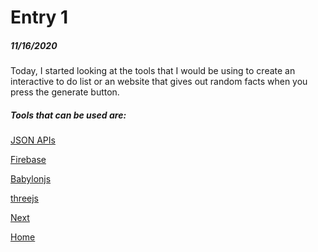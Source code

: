 # Entry 1
##### 11/16/2020

Today, I started looking at the tools that I would be using to create an interactive to do list or an website that 
gives out random facts when you press the generate button. <br>
 
##### Tools that can be used are: 
[JSON APIs](https://github.com/public-apis/public-apis) <br>

[Firebase](https://firebase.google.com/) <br> 

[Babylonjs](https://www.babylonjs.com/) <br>

[threejs](https://threejs.org/)


[Next](entry02.md)

[Home](../README.md)